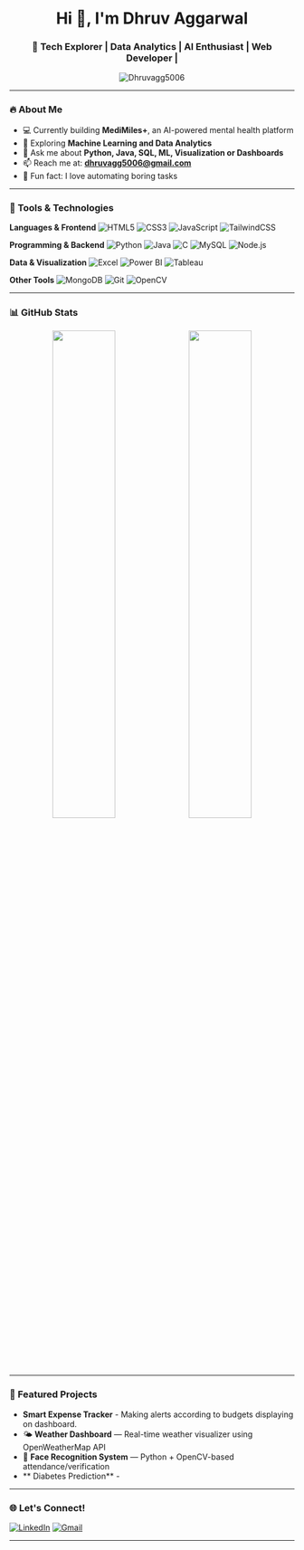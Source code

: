 <h1 align="center">Hi 👋, I'm Dhruv Aggarwal</h1>
<h3 align="center">🚀 Tech Explorer | Data Analytics | AI Enthusiast | Web Developer |</h3>

<p align="center">
  <img src="https://komarev.com/ghpvc/?username=Dhruvagg5006&label=Profile%20views&color=0e75b6&style=flat" alt="Dhruvagg5006" />
</p>

---

### 🔥 About Me

- 💻 Currently building **MediMiles+**, an AI-powered mental health platform
- 🌱 Exploring **Machine Learning and Data Analytics**
- 💬 Ask me about **Python, Java, SQL, ML, Visualization or Dashboards**
- 📫 Reach me at: **dhruvagg5006@gmail.com**
- 🎨 Fun fact: I love automating boring tasks

---

### 🧰 Tools & Technologies

**Languages & Frontend**
![HTML5](https://img.shields.io/badge/-HTML5-E34F26?style=flat-square&logo=html5&logoColor=white)
![CSS3](https://img.shields.io/badge/-CSS3-1572B6?style=flat-square&logo=css3)
![JavaScript](https://img.shields.io/badge/-JavaScript-F7DF1E?style=flat-square&logo=javascript&logoColor=black)
![TailwindCSS](https://img.shields.io/badge/-TailwindCSS-38B2AC?style=flat-square&logo=tailwind-css)

**Programming & Backend**
![Python](https://img.shields.io/badge/-Python-black?style=flat-square&logo=python)
![Java](https://img.shields.io/badge/-Java-007396?style=flat-square&logo=java)
![C](https://img.shields.io/badge/-C-00599C?style=flat-square&logo=c)
![MySQL](https://img.shields.io/badge/-MySQL-4479A1?style=flat-square&logo=mysql)
![Node.js](https://img.shields.io/badge/-Node.js-339933?style=flat-square&logo=node.js)

**Data & Visualization**
![Excel](https://img.shields.io/badge/-Excel-217346?style=flat-square&logo=microsoft-excel&logoColor=white)
![Power BI](https://img.shields.io/badge/-PowerBI-F2C811?style=flat-square&logo=powerbi&logoColor=black)
![Tableau](https://img.shields.io/badge/-Tableau-E97627?style=flat-square&logo=tableau)

**Other Tools**
![MongoDB](https://img.shields.io/badge/-MongoDB-black?style=flat-square&logo=mongodb)
![Git](https://img.shields.io/badge/-Git-black?style=flat-square&logo=git)
![OpenCV](https://img.shields.io/badge/-OpenCV-5C3EE8?style=flat-square&logo=opencv)

---

### 📊 GitHub Stats

<p align="center">
  <img src="https://github-readme-stats.vercel.app/api?username=dhruvagg5006&show_icons=true&theme=tokyonight" width="47%">
  <img src="https://github-readme-streak-stats.herokuapp.com/?user=dhruvagg5006&theme=tokyonight" width="47%">
</p>

---

### 🚀 Featured Projects

-  **Smart Expense Tracker** - Making alerts according to budgets displaying on dashboard. 
- 🌤 **Weather Dashboard** — Real-time weather visualizer using OpenWeatherMap API
- 🔐 **Face Recognition System** — Python + OpenCV-based attendance/verification
-  ** Diabetes Prediction** - 


---

### 🌐 Let's Connect!

[![LinkedIn](https://img.shields.io/badge/-LinkedIn-blue?style=flat-square&logo=Linkedin&logoColor=white&link=https://linkedin.com/in/dhruv-aggarwal-768664314)](https://linkedin.com/in/dhruv-aggarwal-768664314)
[![Gmail](https://img.shields.io/badge/-Gmail-red?style=flat-square&logo=Gmail&logoColor=white)](mailto:dhruvagg5006@gmail.com)

---
<!--
<h1 align="center">Hi 👋, I'm Dhruv Aggarwal</h1>
<h3 align="center">A passionate developer & tech enthusiast from India</h3>

- 🔭 I’m currently working on **MediMiles+ (AI-driven mental health platform)**  
- 🌱 I’m currently learning **AI, Blockchain, and Full Stack Web Development**  
- 💬 Ask me about **Python, Java, Web Dev, or ML**  
- 📫 How to reach me: **dhruvagg5006@gmail.com**  
- ⚡ Fun fact: I love automating boring stuff and painting Krishna 🌸  

---

### 🛠️ Technologies & Tools
![Python](https://img.shields.io/badge/-Python-black?style=flat-square&logo=Python)
![Java](https://img.shields.io/badge/-Java-black?style=flat-square&logo=Java)
![React](https://img.shields.io/badge/-React-black?style=flat-square&logo=React)
![Node.js](https://img.shields.io/badge/-Node.js-black?style=flat-square&logo=Node.js)
![MongoDB](https://img.shields.io/badge/-MongoDB-black?style=flat-square&logo=MongoDB)
![Git](https://img.shields.io/badge/-Git-black?style=flat-square&logo=git)

---

### 📈 GitHub Stats
<p align="center">
  <img src="https://github-readme-stats.vercel.app/api?username=Dhruvagg5006&show_icons=true&theme=tokyonight" width="49%" />
  <img src="https://github-readme-streak-stats.herokuapp.com/?user=Dhruvagg5006&theme=tokyonight" width="49%" />
</p>

---

### 🚀 Projects
- 🔥 [MediMiles+](#) – Mental health platform using AI + Blockchain
- ⛅ [Weather Dashboard](#) – Real-time weather data analytics
- 🧠 [Face Recognition](#) – OpenCV-based Python project
-->

<!--
**Dhruvagg5006/Dhruvagg5006** is a ✨ _special_ ✨ repository because its `README.md` (this file) appears on your GitHub profile.

Here are some ideas to get you started:

- 🔭 I’m currently working on ...
- 🌱 I’m currently learning ...
- 👯 I’m looking to collaborate on ...
- 🤔 I’m looking for help with ...
- 💬 Ask me about ...
- 📫 How to reach me: ...
- 😄 Pronouns: ...
- ⚡ Fun fact: ...
-->

